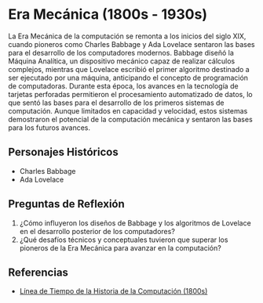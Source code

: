 
# Era Mecánica (1800s - 1930s)

La Era Mecánica de la computación se remonta a los inicios del siglo XIX, cuando pioneros como Charles Babbage y Ada Lovelace sentaron las bases para el desarrollo de los computadores modernos. Babbage diseñó la Máquina Analítica, un dispositivo mecánico capaz de realizar cálculos complejos, mientras que Lovelace escribió el primer algoritmo destinado a ser ejecutado por una máquina, anticipando el concepto de programación de computadoras. Durante esta época, los avances en la tecnología de tarjetas perforadas permitieron el procesamiento automatizado de datos, lo que sentó las bases para el desarrollo de los primeros sistemas de computación. Aunque limitados en capacidad y velocidad, estos sistemas demostraron el potencial de la computación mecánica y sentaron las bases para los futuros avances.

## Personajes Históricos
- Charles Babbage
- Ada Lovelace

## Preguntas de Reflexión
1. ¿Cómo influyeron los diseños de Babbage y los algoritmos de Lovelace en el desarrollo posterior de los computadores?
2. ¿Qué desafíos técnicos y conceptuales tuvieron que superar los pioneros de la Era Mecánica para avanzar en la computación?

## Referencias
- [Línea de Tiempo de la Historia de la Computación (1800s)](https://www.computerhistory.org/timeline/1800s/)
